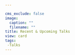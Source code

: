 ```yaml
---

cms_exclude: false
image:
  caption: ""
  filename: ""
title: Recent & Upcoming Talks
view: card
tags:
 -Talks
---
```

